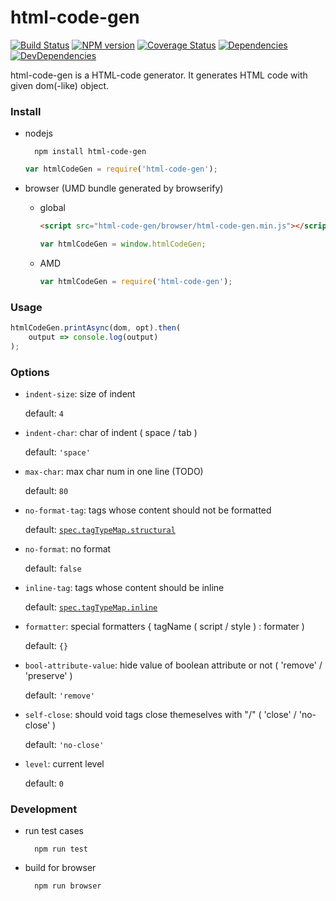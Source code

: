 html-code-gen
========

[![Build Status](https://img.shields.io/travis/ecomfe/html-code-gen.svg?style=flat)](http://travis-ci.org/ecomfe/html-code-gen)
[![NPM version](https://img.shields.io/npm/v/html-code-gen.svg?style=flat)](https://www.npmjs.com/package/html-code-gen)
[![Coverage Status](https://img.shields.io/coveralls/ecomfe/html-code-gen.svg?style=flat)](https://coveralls.io/r/ecomfe/html-code-gen)
[![Dependencies](https://img.shields.io/david/ecomfe/html-code-gen.svg?style=flat)](https://david-dm.org/ecomfe/html-code-gen)
[![DevDependencies](https://img.shields.io/david/dev/ecomfe/html-code-gen.svg?style=flat)](https://david-dm.org/ecomfe/html-code-gen)


html-code-gen is a HTML-code generator. It generates HTML code with given dom(-like) object.

### Install

* nodejs

		npm install html-code-gen


	```javascript
	var htmlCodeGen = require('html-code-gen');
	```

* browser (UMD bundle generated by browserify)

	* global

		```html
		<script src="html-code-gen/browser/html-code-gen.min.js"></script>
		```

		```javascript
		var htmlCodeGen = window.htmlCodeGen;
		```

	* AMD

		```javascript
		var htmlCodeGen = require('html-code-gen');
		```

### Usage

```javascript
htmlCodeGen.printAsync(dom, opt).then(
	output => console.log(output)
);
```

### Options

* `indent-size`: size of indent

	default: `4`

* `indent-char`: char of indent ( space / tab )

	default: `'space'`

* `max-char`: max char num in one line (TODO)

	default: `80`

* `no-format-tag`: tags whose content should not be formatted

	default: [`spec.tagTypeMap.structural`](./lib/spec.js#L26)

* `no-format`: no format

	default: `false`

* `inline-tag`: tags whose content should be inline

	default: [`spec.tagTypeMap.inline`](./lib/spec.js#L25)

* `formatter`: special formatters { tagName ( script / style ) : formater )

	default: `{}`

* `bool-attribute-value`: hide value of boolean attribute or not ( 'remove' / 'preserve' )

	default: `'remove'`

* `self-close`: should void tags close themeselves with "/" ( 'close' / 'no-close' )

	default: `'no-close'`

* `level`: current level

	default: `0`

### Development

* run test cases

		npm run test

* build for browser

		npm run browser
